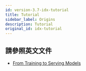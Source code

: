 ```yaml
---
id: version-3.7-idx-tutorial
title: Tutorial
sidebar_label: Origins
description: Tutorial
original_id: idx-tutorial
---
```


## 請參照英文文件

+ [From Training to Serving Models](../primehub-end-to-end-tutorial-1)